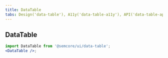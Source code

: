 ```yaml
---
title: DataTable
tabs: Design('data-table'), A11y('data-table-a11y'), API('data-table-api'), Example('data-table-code'), Changelog('data-table-changelog')
---
```


## DataTable

```jsx
import DataTable from '@semcore/ui/data-table';
<DataTable />;
```

<TypesView type="DataTableProps" :types={...types} />


<script setup>import { data as types } from '@types.data.ts';</script>
